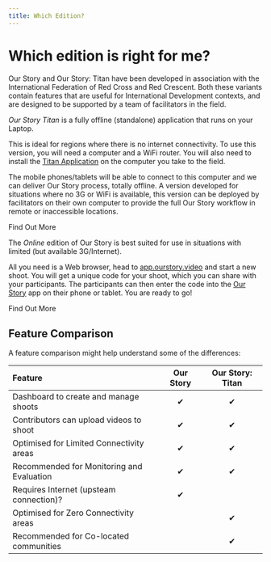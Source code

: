 ```yaml
---
title: Which Edition?
---
```


<ReadTime />

# Which edition is right for me? 

<Leader>

Our Story and Our Story: Titan have been developed in association with the International Federation of Red Cross and Red Crescent. Both these variants contain features that are useful for International Development contexts, and are designed to be supported by a team of facilitators in the field.

</Leader>

<el-tabs>


<el-tab-pane label="Our Story Titan">

*Our Story Titan* is a fully offline (standalone) application that runs on your Laptop. 

This is ideal for regions where there is no internet connectivity. To use this version, you will need a computer and a WiFi router. You will also need to install the [Titan Application](/quickstart/titan/) on the computer you take to the field. 

The mobile phones/tablets will be able to connect to this computer and we can deliver Our Story process, totally offline. A version developed for situations where no 3G or WiFi is available, this version can be deployed by facilitators on their own computer to provide the full Our Story workflow in remote or inaccessible locations.

<LinkButton url="/quickstart/titan/">Find Out More</LinkButton>

</el-tab-pane>
<el-tab-pane label="Our Story Online">

The *Online* edition of Our Story is best suited for use in situations with limited (but available 3G/Internet).

All you need is a Web browser, head to [app.ourstory.video](https://app.ourstory.video) and start a new shoot. You will get a unique code for your shoot, which you can share with your participants. The participants can then enter the code into the [Our Story](https://play.google.com/store/apps/details?id=uk.ac.ncl.di.bootlegger.ifrc) app on their phone or tablet. You are ready to go! 



<LinkButton url="/quickstart/online/">Find Out More</LinkButton>

</el-tab-pane> 

</el-tabs>

## Feature Comparison

A feature comparison might help understand some of the differences: 

| Feature | Our Story | Our Story: Titan |
| :--- | :---: | :---: |
| Dashboard to create and manage shoots | ✔ | ✔ |
| Contributors can upload videos to shoot | ✔ | ✔ |
| Optimised for Limited Connectivity areas |  ✔ | ✔ |
| Recommended for Monitoring and Evaluation |  ✔ |  ✔ |
| Requires Internet (upsteam connection)?  | ✔ |  |
| Optimised for Zero Connectivity areas |  | ✔ |
| Recommended for Co-located communities | | ✔ |